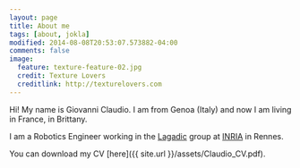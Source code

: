 ```yaml
---
layout: page
title: About me
tags: [about, jokla]
modified: 2014-08-08T20:53:07.573882-04:00
comments: false
image:
  feature: texture-feature-02.jpg
  credit: Texture Lovers
  creditlink: http://texturelovers.com
---
```


Hi! My name is Giovanni Claudio. I am from Genoa (Italy) and now I am living in France, in Brittany.

I am a Robotics Engineer working in the [Lagadic](http://www.irisa.fr/lagadic/) group at [INRIA](http://www.inria.fr/en/) in Rennes. 

You can download my CV [here]({{ site.url }}/assets/Claudio_CV.pdf).



